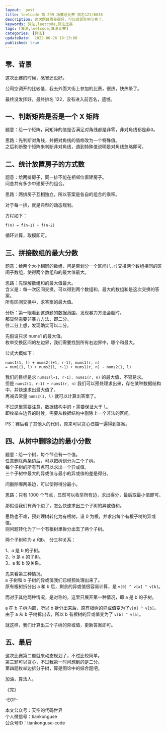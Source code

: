 ```yaml
---   
layout:  post  
title: leetcode 第 299 场算法比赛 排名122/6036  
description: 这次题目质量很好，可以感冒影响节奏了。  
keywords: 算法,leetcode,算法比赛  
tags: [算法,leetcode,算法比赛]    
categories: [算法]  
updateDate:  2022-06-26 18:13:00  
published: true  
---  
```



## 零、背景  


这次比赛的时候，感冒还没好。  


公司空调开的比较低，我去外面大街上参加的比赛，很热，快热晕了。  


最终没发挥好，最终排名 122，没有进入前百名，遗憾。  


## 一、判断矩阵是否是一个 X 矩阵  


题意：给一个矩阵，问矩阵的值是否满足对角线都是非零，非对角线都是非0。  



思路：先判断对角线，并把对角线的值修改为一个特殊值。  
之后判断整个矩阵来判断非对角线，遇到特殊值说明是对角线忽略即可。  


## 二、统计放置房子的方式数  


题意：给两排房子，同一排不能在相邻位置建房子。  
问总共有多少中建房子的组合。  


思路：两排房子互相独立，所以答案是各自的组合的乘积。  


对于每一排，就是典型的动态规划。  


方程如下：  


```
f(n) = f(n-1) + f(n-2)
```


循环计算，取模即可。  


## 三、拼接数组的最大分数  


题意：给两个大小相同的数组，问是否划分一个区间`[l,r]`交换两个数组相同的区间子数组，使得两个数组和的最大值最大。  



思路：先理解数组和的最大值最大。  
含义是：每一次区间交换，可以得到两个数组和，最大的数组和是这次交换的答案。  
所有区间交换中，求答案的最大值。  



分析：第一眼看到这道题的数据范围，发现暴力方法会超时。  
那显然需要非暴力方法，即二分。  
往二分上想，发现确实可以二分。  


先假设只求 nums1 的最大值。  
枚举交换区间的左边界，我们需要找到所有右边界中，哪个和最大。  


公式大概如下：  


```
nums1(1, l) + nums2(l+1, r-1), nums1(r, n)
= num1(1, l) + nums2(1, r-1) + nums1(r, n) - nums2(1, l)
```


我们的目标是求 `nums2(l+1, r-1), nums1(r, n)` 的最大值，不容易求。  
但是 `nums2(1, r-1) + nums1(r, n)` 我们可以预处理求出来，存在某种数据结构中，并快速求出最大值了。  
再减去常量 `nums2(1, l)` 就可以计算出答案了。  


不过这里需要注意，数据结构中的 `r` 需要保证大于 `l`。  
即枚举左边界的时候，需要从数据结构中删除上一个非法的区间。  


PS：赛后看了其他人的代码，原来可以贪心扫描一遍得到答案。  


## 四、从树中删除边的最小分数  


题意：给一个树，每个节点有一个值。  
任意删除两条边后，可以把树划分为三个子树。  
每个子树的所有节点可以求出一个异或值。  
三个子树中最大的异或值与最小的异或值的差是得分。  


问删除哪两条边，可以使得得分最小。  



思路：只有 1000 个节点，显然可以枚举所有边，求出得分，最后取最小值即可。  


那假设我们有两个边了，怎么快速求出三个子树的异或值和。  


思路也不难，预处理树转化为有根树，设 0 为根，并求出每个有根子树的异或值。  
则问题转化为了一个有根树里拆分出去了两个子树。  


两个子树称为 a 和b， 分三种关系：  


1、a 是 b 的子树。  
2、b 是 a 的子树。  
3、a 和 b 没关系。  


先来看第三种情况。  
a 子树和 b 子树的异或值我们已经预处理出来了。  
原有根树拆分出 a 和 b 后，剩余的异或值很容易计算，是 `v[0] ^ v[a] ^ v[b]`。  


而对于其他两种情况，是对称的，这里只展开第一种情况，即 a 是 b 的子树。  


a 在 b 子树内部，所以 b 拆分出来后，原有根树的异或值变为了`v[0] ^ v[b]`。  
由于 a 从 b 子树拆出去，所以 b 有根树的异或值变为了 `v[b] ^ v[a]`。  


就这样，我们计算出三个子树的异或值，更新答案即可。  


## 五、最后  


这次比赛第二题就来动态规划了，不过比较简单。  
第三题可以贪心，不过我第一时间想到的是二分。  
第四题枚举边拆分子树，算是图论中的综合题吧。  



加油，算法人。  


《完》  


-EOF-  



本文公众号：天空的代码世界  
个人微信号：tiankonguse  
公众号ID：tiankonguse-code  
  


